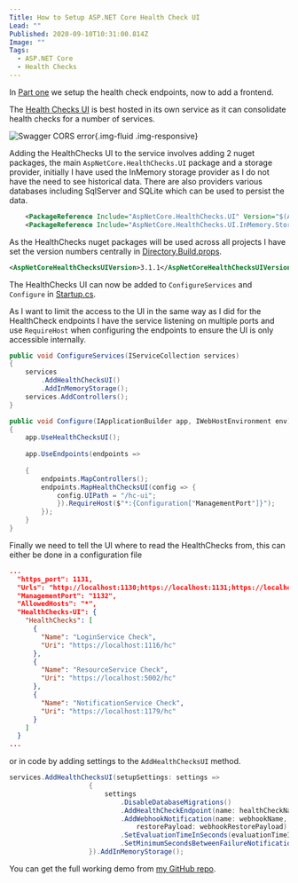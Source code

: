 ```yaml
---
Title: How to Setup ASP.NET Core Health Check UI
Lead: ""
Published: 2020-09-10T10:31:00.814Z
Image: ""
Tags:
  - ASP.NET Core
  - Health Checks
---
```

In [Part one](2020-09-08-secure-asp.net-core-health-checks-to-a-specific-port) we setup the health check endpoints, now to add a frontend.

The [Health Checks UI](2020-09-08-secure-asp.net-core-health-checks-to-a-specific-port) is best hosted in its own service as it can consolidate health checks for a number of services.

![Swagger CORS error](/assets/Images/HealthChecksUI.png){.img-fluid .img-responsive}

Adding the HealthChecks UI to the service involves adding 2 nuget packages, the main `AspNetCore.HealthChecks.UI` package and a storage provider, initially I have used the InMemory storage provider as I do not have the need to see historical data. There are also providers various databases including SqlServer and SQLite which can be used to persist the data.

``` xml
    <PackageReference Include="AspNetCore.HealthChecks.UI" Version="$(AspNetCoreHealthChecksUIVersion)" />
    <PackageReference Include="AspNetCore.HealthChecks.UI.InMemory.Storage" Version="$(AspNetCoreHealthChecksUIVersion)" />
```

As the HealthChecks nuget packages will be used across all projects I have set the version numbers centrally in [Directory.Build.props](https://github.com/MarkZither/SwaggerAndHealthCheckBlog/blob/master/Directory.Build.props).

``` xml
<AspNetCoreHealthChecksUIVersion>3.1.1</AspNetCoreHealthChecksUIVersion>
```

The HealthChecks UI can now be added to `ConfigureServices` and `Configure` in [Startup.cs](https://github.com/MarkZither/SwaggerAndHealthCheckBlog/blob/master/src/MonitoringService/Startup.cs). 

As I want to limit the access to the UI in the same way as I did for the HealthCheck endpoints I have the service listening on multiple ports and use `RequireHost` when configuring the endpoints to ensure the UI is only accessible internally.

``` c#
public void ConfigureServices(IServiceCollection services)
{
    services
        .AddHealthChecksUI()
        .AddInMemoryStorage();
    services.AddControllers();
}

public void Configure(IApplicationBuilder app, IWebHostEnvironment env)
{
    app.UseHealthChecksUI();
    
    app.UseEndpoints(endpoints =>        
    {
        endpoints.MapControllers();
        endpoints.MapHealthChecksUI(config => {
            config.UIPath = "/hc-ui";
            }).RequireHost($"*:{Configuration["ManagementPort"]}");
        });
    }
}
```

Finally we need to tell the UI where to read the HealthChecks from, this can either be done in a configuration file 

``` json
...
  "https_port": 1131,
  "Urls": "http://localhost:1130;https://localhost:1131;https://localhost:1132",
  "ManagementPort": "1132",
  "AllowedHosts": "*",
  "HealthChecks-UI": {
    "HealthChecks": [
      {
        "Name": "LoginService Check",
        "Uri": "https://localhost:1116/hc"
      },
      {
        "Name": "ResourceService Check",
        "Uri": "https://localhost:5002/hc"
      },
      {
        "Name": "NotificationService Check",
        "Uri": "https://localhost:1179/hc"
      }
    ]
  }
...
```

or in code by adding settings to the `AddHealthChecksUI` method.

``` c#
services.AddHealthChecksUI(setupSettings: settings =>
                    {
                        settings
                            .DisableDatabaseMigrations()
                            .AddHealthCheckEndpoint(name: healthCheckName, uri: healthCheckUri)
                            .AddWebhookNotification(name: webhookName, uri: webhookUri, payload: webhookPayload,
                                restorePayload: webhookRestorePayload)
                            .SetEvaluationTimeInSeconds(evaluationTimeInSeconds)
                            .SetMinimumSecondsBetweenFailureNotifications(minimumSeconds);
                    }).AddInMemoryStorage();
```

You can get the full working demo from [my GitHub repo](https://github.com/MarkZither/SwaggerAndHealthCheckBlog).